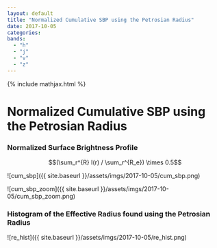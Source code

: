 ```yaml
---
layout: default
title: "Normalized Cumulative SBP using the Petrosian Radius"
date: 2017-10-05
categories:
bands:
  - "h"
  - "j"
  - "v"
  - "z"
---
```


{% include mathjax.html  %}

# Normalized Cumulative SBP using the Petrosian Radius

### Normalized Surface Brightness Profile

$$(\sum_r^{R} I(r) / \sum_r^{R_e}) \times 0.5$$

![cum_sbp]({{ site.baseurl }}/assets/imgs/2017-10-05/cum_sbp.png)

![cum_sbp_zoom]({{ site.baseurl }}/assets/imgs/2017-10-05/cum_sbp_zoom.png)

### Histogram of the Effective Radius found using the Petrosian Radius

![re_hist]({{ site.baseurl }}/assets/imgs/2017-10-05/re_hist.png)


